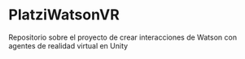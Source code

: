 # PlatziWatsonVR
Repositorio sobre el proyecto de crear interacciones de Watson con agentes de realidad virtual en Unity
